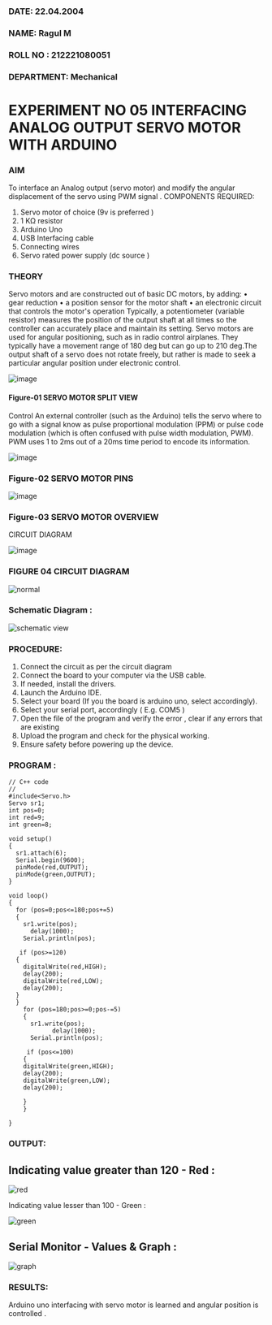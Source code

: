 ###  DATE: 22.04.2004
###  NAME: Ragul M
###  ROLL NO : 212221080051
###  DEPARTMENT: Mechanical


# EXPERIMENT NO 05 INTERFACING ANALOG OUTPUT SERVO MOTOR WITH ARDUINO

### AIM
To interface an Analog output (servo motor) and modify the angular displacement of the servo using PWM signal .
COMPONENTS REQUIRED:
1.	Servo motor of choice (9v is preferred )
2.	1 KΩ resistor 
3.	Arduino Uno 
4.	USB Interfacing cable 
5.	Connecting wires 
6.	Servo rated power supply (dc source )


### THEORY
Servo motors and are constructed out of basic DC motors, by adding:
•	 gear reduction
•	 a position sensor for the motor shaft
•	 an electronic circuit that controls the motor's operation
Typically, a potentiometer (variable resistor) measures the position of the output shaft at all times so the controller can accurately place and maintain its setting.
Servo motors are used for angular positioning, such as in radio control airplanes.  They typically have a movement range of 180 deg but can go up to 210 deg.The output shaft of a servo does not rotate freely, but rather is made to seek a particular angular position under electronic control. 


![image](https://user-images.githubusercontent.com/36288975/163544439-1f477927-fcd4-42f0-9ce4-c863fdbf1210.png)



#### Figure-01 SERVO MOTOR SPLIT VIEW 
Control 
An external controller (such as the Arduino) tells the servo where to go with a signal know as pulse proportional modulation (PPM) or pulse code modulation (which is often confused with pulse width modulation, PWM). PWM uses 1 to 2ms out of a 20ms time period to encode its information.
 
 
 ![image](https://user-images.githubusercontent.com/36288975/163544482-3027136f-7135-4f3d-a23f-8dc2fe04194d.png)

### Figure-02 SERVO MOTOR PINS

 ![image](https://user-images.githubusercontent.com/36288975/163544513-ca497421-e6ba-4f91-871f-5cfba77f22a8.png)


### Figure-03 SERVO MOTOR OVERVIEW 

 


 





CIRCUIT DIAGRAM
 
 
 ![image](https://user-images.githubusercontent.com/36288975/163544618-6eb8a7b5-7f1a-428a-8d9f-fd899b145efb.png)

### FIGURE 04 CIRCUIT DIAGRAM

![normal](https://github.com/ragulmani936/EXPERIMENT-NO--05-INTERFACING-ANALOG-OUTPUT-SERVO-MOTOR-WITH-ARDUINO-/assets/94881918/f2ab4c42-760b-43bf-8fc2-5ba72f38780d)

### Schematic Diagram :

![schematic view](https://github.com/ragulmani936/EXPERIMENT-NO--05-INTERFACING-ANALOG-OUTPUT-SERVO-MOTOR-WITH-ARDUINO-/assets/94881918/5b0fd343-e819-4d04-a638-365d0289d9e7)


### PROCEDURE:
1.	Connect the circuit as per the circuit diagram 
2.	Connect the board to your computer via the USB cable.
3.	If needed, install the drivers.
4.	Launch the Arduino IDE.
5.	Select your board (If you the board is arduino uno, select accordingly).
6.	Select your serial port, accordingly ( E.g. COM5 )
7.	Open the file of the program  and verify the error , clear if any errors that are existing 
8.	Upload the program and check for the physical working. 
9.	Ensure safety before powering up the device.


### PROGRAM :
~~~
// C++ code
//
#include<Servo.h>
Servo sr1;
int pos=0;
int red=9;
int green=8;

void setup()
{
  sr1.attach(6);
  Serial.begin(9600);
  pinMode(red,OUTPUT);
  pinMode(green,OUTPUT);
}

void loop()
{
  for (pos=0;pos<=180;pos+=5)
  {
    sr1.write(pos);
      delay(1000);
    Serial.println(pos);
    
   if (pos>=120)
  {
    digitalWrite(red,HIGH);
    delay(200);
    digitalWrite(red,LOW);
    delay(200);
  }
  }
    for (pos=180;pos>=0;pos-=5)
    {
      sr1.write(pos);
            delay(1000);
      Serial.println(pos);
      
     if (pos<=100)
  	{
    digitalWrite(green,HIGH);
    delay(200);
    digitalWrite(green,LOW);
    delay(200);
    
  	}
    }

} 
~~~
### OUTPUT:

## Indicating value greater than 120 - Red :

![red](https://github.com/ragulmani936/EXPERIMENT-NO--05-INTERFACING-ANALOG-OUTPUT-SERVO-MOTOR-WITH-ARDUINO-/assets/94881918/8209c0be-953f-4980-aeac-6a79fdff5d0c)


Indicating value lesser than 100 - Green :

![green](https://github.com/ragulmani936/EXPERIMENT-NO--05-INTERFACING-ANALOG-OUTPUT-SERVO-MOTOR-WITH-ARDUINO-/assets/94881918/c11adea4-bd75-447b-ba6a-92a1ed2d47f9)

## Serial Monitor - Values & Graph :

![graph](https://github.com/ragulmani936/EXPERIMENT-NO--05-INTERFACING-ANALOG-OUTPUT-SERVO-MOTOR-WITH-ARDUINO-/assets/94881918/94ad8a42-e372-4ced-b07c-58d83a915344)


### RESULTS: 
Arduino uno interfacing with servo motor is learned and angular position is controlled .
